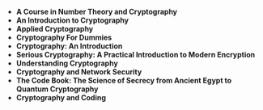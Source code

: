 <ul>
 <li><b><a target="_blank" href="https://github.com/manjunath5496/Cryptography-Books/blob/master/ryp(1).pdf" style="text-decoration:none;"> A Course in Number Theory and Cryptography</a></b></li>
  
<li><b><a target="_blank" href="https://github.com/manjunath5496/Cryptography-Books/blob/master/ryp(2).pdf" style="text-decoration:none;">An Introduction to Cryptography</a></b></li>  
  
<li><b><a target="_blank" href="https://github.com/manjunath5496/Cryptography-Books/blob/master/ryp(3).pdf" style="text-decoration:none;">Applied Cryptography </a></b></li>
                               
 <li><b><a target="_blank" href="https://github.com/manjunath5496/Cryptography-Books/blob/master/ryp(4).pdf" style="text-decoration:none;">Cryptography For Dummies </a></b></li>                              
<li><b><a target="_blank" href="https://github.com/manjunath5496/Cryptography-Books/blob/master/ryp(5).pdf" style="text-decoration:none;">Cryptography: An Introduction</a></b></li>
                                <li><b><a target="_blank" href="https://github.com/manjunath5496/Cryptography-Books/blob/master/ryp(6).pdf" style="text-decoration:none;">Serious Cryptography: A Practical Introduction to Modern Encryption </a></b></li>
                <li><b><a target="_blank" href="https://github.com/manjunath5496/Cryptography-Books/blob/master/ryp(7).pdf" style="text-decoration:none;">Understanding Cryptography</a></b></li>                                
                                
<li><b><a target="_blank" href="https://github.com/manjunath5496/Cryptography-Books/blob/master/ryp(8).pdf" style="text-decoration:none;">Cryptography and Network Security</a></b></li>

<li><b><a target="_blank" href="https://github.com/manjunath5496/Cryptography-Books/blob/master/ryp(9).pdf" style="text-decoration:none;">The Code Book: The Science of Secrecy from Ancient Egypt to Quantum Cryptography </a></b></li>

<li><b><a target="_blank" href="https://github.com/manjunath5496/Cryptography-Books/blob/master/ryp(10).pdf" style="text-decoration:none;">Cryptography and Coding </a></b></li>









</ul>
